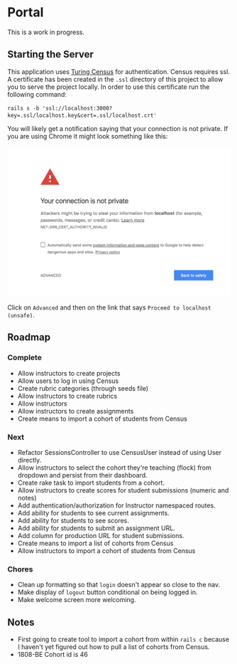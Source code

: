 # Portal

This is a work in progress.

## Starting the Server

This application uses [Turing Census](https://github.com/turingschool-projects/omniauth-census) for authentication. Census requires ssl. A certificate has been created in the `.ssl` directory of this project to allow you to serve the project locally. In order to use this certificate run the following command:

```
rails s -b 'ssl://localhost:3000?key=.ssl/localhost.key&cert=.ssl/localhost.crt'
```

You will likely get a notification saying that your connection is not private. If you are using Chrome it might look something like this:

![Not Private](./images/not_private.png)

Click on `Advanced` and then on the link that says `Proceed to localhost (unsafe)`.

## Roadmap

### Complete

* Allow instructors to create projects
* Allow users to log in using Census
* Create rubric categories (through seeds file)
* Allow instructors to create rubrics
* Allow instructors
* Allow instructors to create assignments
* Create means to import a cohort of students from Census

### Next

* Refactor SessionsController to use CensusUser instead of using User directly.
* Allow instructors to select the cohort they're teaching (flock) from dropdown and persist from their dashboard.
* Create rake task to import students from a cohort.
* Allow instructors to create scores for student submissions (numeric and notes)
* Add authentication/authorization for Instructor namespaced routes.
* Add ability for students to see current assignments.
* Add ability for students to see scores.
* Add ability for students to submit an assignment URL.
* Add column for production URL for student submissions.
* Create means to import a list of cohorts from Census
* Allow instructors to import a cohort of students from Census

### Chores

* Clean up formatting so that `login` doesn't appear so close to the nav.
* Make display of `logout` button conditional on being logged in.
* Make welcome screen more welcoming.

## Notes

* First going to create tool to import a cohort from within `rails c` because I haven't yet figured out how to pull a list of cohorts from Census.
* 1808-BE Cohort id is 46

